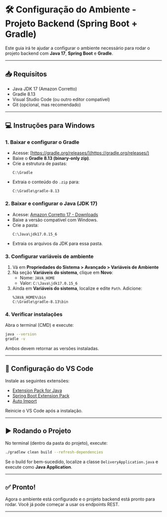 # 🛠️ Configuração do Ambiente - Projeto Backend (Spring Boot + Gradle)

Este guia irá te ajudar a configurar o ambiente necessário para rodar o projeto backend com **Java 17**, **Spring Boot** e **Gradle**.

---

## 📥 Requisitos

- Java JDK 17 (Amazon Corretto)
- Gradle 8.13
- Visual Studio Code (ou outro editor compatível)
- Git (opcional, mas recomendado)

---

## 💻 Instruções para Windows

### 1. Baixar e configurar o Gradle

- Acesse: [https://gradle.org/releases/](https://gradle.org/releases/)
- Baixe o **Gradle 8.13 (binary-only zip)**.
- Crie a estrutura de pastas:
  ```
  C:\Gradle
  ```
- Extraia o conteúdo do `.zip` para:
  ```
  C:\Gradle\gradle-8.13
  ```

### 2. Baixar e configurar o Java (JDK 17)

- Acesse: [Amazon Corretto 17 - Downloads](https://docs.aws.amazon.com/corretto/latest/corretto-17-ug/downloads-list.html)
- Baixe a versão compatível com Windows.
- Crie a pasta:
  ```
  C:\Java\jdk17.0.15_6
  ```
- Extraia os arquivos da JDK para essa pasta.

### 3. Configurar variáveis de ambiente

1. Vá em **Propriedades do Sistema > Avançado > Variáveis de Ambiente**
2. Na seção **Variáveis do sistema**, clique em **Novo**:
   - Nome: `JAVA_HOME`
   - Valor: `C:\Java\jdk17.0.15_6`
3. Ainda em **Variáveis do sistema**, localize e edite `Path`. Adicione:
   ```
   %JAVA_HOME%\bin
   C:\Gradle\gradle-8.13\bin
   ```

### 4. Verificar instalações

Abra o terminal (CMD) e execute:

```bash
java --version
gradle -v
```

Ambos devem retornar as versões instaladas.

---

## 🧩 Configuração do VS Code

Instale as seguintes extensões:

- [Extension Pack for Java](https://marketplace.visualstudio.com/items?itemName=vscjava.vscode-java-pack)
- [Spring Boot Extension Pack](https://marketplace.visualstudio.com/items?itemName=pivotal.vscode-spring-boot)
- [Auto Import](https://marketplace.visualstudio.com/items?itemName=steoates.autoimport)

Reinicie o VS Code após a instalação.

---

## ▶️ Rodando o Projeto

No terminal (dentro da pasta do projeto), execute:

```bash
./gradlew clean build --refresh-dependencies
```

Se o build for bem-sucedido, localize a classe `DeliveryApplication.java` e execute como **Java Application**.

---

## ✅ Pronto!

Agora o ambiente está configurado e o projeto backend está pronto para rodar. Você já pode começar a usar os endpoints REST.

---

